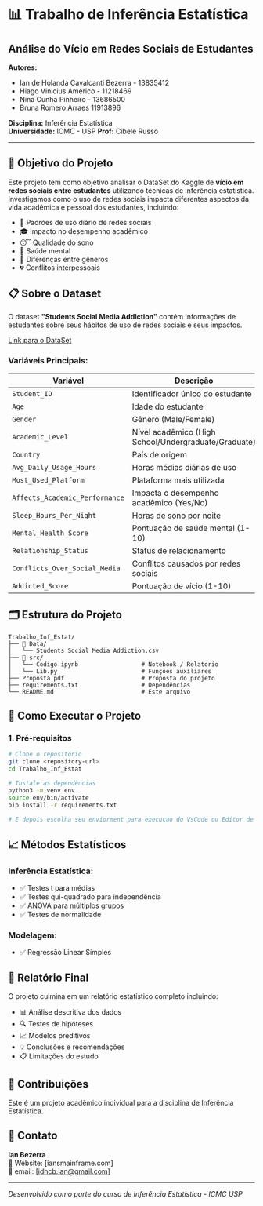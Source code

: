 # 📊 Trabalho de Inferência Estatística
## Análise do Vício em Redes Sociais de Estudantes

**Autores:**  
* Ian de Holanda Cavalcanti Bezerra - 13835412
* Hiago Vinicius Américo - 11218469
* Nina Cunha Pinheiro - 13686500
* Bruna Romero Arraes 11913896

**Disciplina:** Inferência Estatística  
**Universidade:** ICMC - USP
**Prof:** Cibele Russo

---

## 🎯 Objetivo do Projeto

Este projeto tem como objetivo analisar o DataSet do Kaggle de **vício em redes sociais entre estudantes** utilizando técnicas de inferência estatística. Investigamos como o uso de redes sociais impacta diferentes aspectos da vida acadêmica e pessoal dos estudantes, incluindo:

- 📱 Padrões de uso diário de redes sociais
- 🎓 Impacto no desempenho acadêmico  
- 😴 Qualidade do sono
- 🧠 Saúde mental
- 👥 Diferenças entre gêneros
- 💔 Conflitos interpessoais

## 📋 Sobre o Dataset

O dataset **"Students Social Media Addiction"** contém informações de estudantes sobre seus hábitos de uso de redes sociais e seus impactos. 

[Link para o DataSet](https://www.kaggle.com/datasets/adilshamim8/social-media-addiction-vs-relationships?resource=download)

### Variáveis Principais:
| Variável | Descrição |
|----------|-----------|
| `Student_ID` | Identificador único do estudante |
| `Age` | Idade do estudante |
| `Gender` | Gênero (Male/Female) |
| `Academic_Level` | Nível acadêmico (High School/Undergraduate/Graduate) |
| `Country` | País de origem |
| `Avg_Daily_Usage_Hours` | Horas médias diárias de uso |
| `Most_Used_Platform` | Plataforma mais utilizada |
| `Affects_Academic_Performance` | Impacta o desempenho acadêmico (Yes/No) |
| `Sleep_Hours_Per_Night` | Horas de sono por noite |
| `Mental_Health_Score` | Pontuação de saúde mental (1-10) |
| `Relationship_Status` | Status de relacionamento |
| `Conflicts_Over_Social_Media` | Conflitos causados por redes sociais |
| `Addicted_Score` | Pontuação de vício (1-10) |

## 🗂️ Estrutura do Projeto

```
Trabalho_Inf_Estat/
├── 📁 Data/
│   └── Students Social Media Addiction.csv
├── 📁 src/
│   └── Codigo.ipynb                  # Notebook / Relatorio
│   └── Lib.py                        # Funções auxiliares
├── Proposta.pdf                      # Proposta do projeto
├── requirements.txt                  # Dependências
└── README.md                         # Este arquivo
```

## 🚀 Como Executar o Projeto

### 1. Pré-requisitos
```bash
# Clone o repositório
git clone <repository-url>
cd Trabalho_Inf_Estat

# Instale as dependências
python3 -m venv env
source env/bin/activate
pip install -r requirements.txt

# E depois escolha seu enviorment para execucao do VsCode ou Editor de escolha
```

## 📈 Métodos Estatísticos

### Inferência Estatística:
- ✅ Testes t para médias
- ✅ Testes qui-quadrado para independência
- ✅ ANOVA para múltiplos grupos
- ✅ Testes de normalidade

### Modelagem:
- ✅ Regressão Linear Simples


## 📝 Relatório Final

O projeto culmina em um relatório estatístico completo incluindo:

- 📊 Análise descritiva dos dados
- 🔍 Testes de hipóteses
- 📈 Modelos preditivos
- 💡 Conclusões e recomendações
- 📋 Limitações do estudo

## 🤝 Contribuições

Este é um projeto acadêmico individual para a disciplina de Inferência Estatística. 

## 📧 Contato

**Ian Bezerra**  
📧 Website: [iansmainframe.com]  
📧 email: [idhcb.ian@gmail.com]  

---
*Desenvolvido como parte do curso de Inferência Estatística - ICMC USP* 
